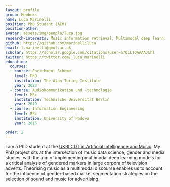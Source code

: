```yaml
---
layout: profile
group: Members
name: Luca Marinelli
position: PhD Student (AIM)
position-other:
avatar: assets/img/people/luca.jpg
research-interests: Music information retrieval, Multimodal deep learning, Gender and media studies, Music cognition
github: https://github.com/marinelliluca
email: l.marinelli@qmul.ac.uk
scholar: https://scholar.google.com/citations?user=a7QiLTQAAAAJ&hl
twitter: https://twitter.com/_luca_marinelli
education:
  courses:
  - course: Enrichment Scheme
    level: PhD
    institution: The Alan Turing Institute
    year: 2023
  - course: Audiokommunikation und -technologie
    level: MSc
    institution: Technische Universität Berlin
    year: 2019
  - course: Information Engineering
    level: BSc
    institution: University of Padova
    year: 2015

order: 2
---
```

I am a PhD student at the [UKRI CDT in Artificial Intelligence and Music](https://www.aim.qmul.ac.uk). My PhD project sits at the intersection of music data science, gender and media studies, with the aim of implementing multimodal deep learning models for a critical analysis of gendered markers in large corpora of television adverts. Theorising music as a multimodal discourse enables us to account for the influence of gender-based market segmentation strategies on the selection of sound and music for advertising.
